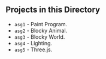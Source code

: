 ## Projects in this Directory
* `asg1` - Paint Program.
* `asg2` - Blocky Animal.
* `asg3` - Blocky World.
* `asg4` - Lighting.
* `asg5` - Three.js.